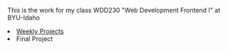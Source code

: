 <!--# jalvgrana.github.io-->
<p>This is the work for my class  WDD230 "Web Development Frontend I" at BYU-Idaho</p>

<li><a href="https://jalvgrana.github.io/WDD230/" target="_blank">Weekly Projects</a</li>

<li><a href="https://jalvgrana.github.io/WDD230/Scoots%20Project/" target="_blank"></a>Final Project</li>
